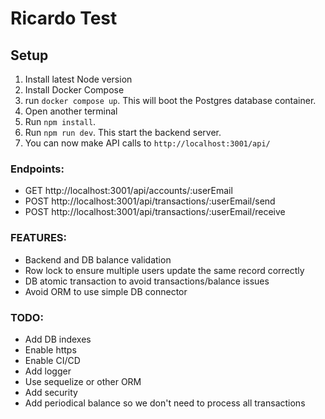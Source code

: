 # Ricardo Test

## Setup

1. Install latest Node version
2. Install Docker Compose
3. run `docker compose up`. This will boot the Postgres database container.
4. Open another terminal
5. Run `npm install`.
6. Run `npm run dev`. This start the backend server.
10. You can now make API calls to `http://localhost:3001/api/`

### Endpoints:
- GET http://localhost:3001/api/accounts/:userEmail
- POST http://localhost:3001/api/transactions/:userEmail/send
- POST http://localhost:3001/api/transactions/:userEmail/receive

### FEATURES:
- Backend and DB balance validation
- Row lock to ensure multiple users update the same record correctly
- DB atomic transaction to avoid transactions/balance issues
- Avoid ORM to use simple DB connector

### TODO:

- Add DB indexes
- Enable https
- Enable CI/CD
- Add logger
- Use sequelize or other ORM
- Add security
- Add periodical balance so we don't need to process all transactions
